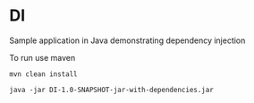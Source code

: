 # DI


Sample application in Java demonstrating dependency injection

To run use maven

```
mvn clean install

java -jar DI-1.0-SNAPSHOT-jar-with-dependencies.jar

```


